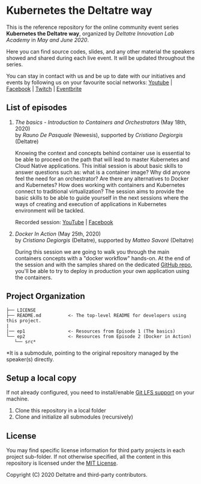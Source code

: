 # Kubernetes the Deltatre way

This is the reference repository for the online community event series **Kubernetes the Deltatre way**, organized by *Deltatre Innovation Lab Academy* in *May and June 2020*.

Here you can find source codes, slides, and any other material the speakers showed and shared during each live event. It will be updated throughout the series.

You can stay in contact with us and be up to date with our initiatives and events by following us on your favourite social networks: 
[Youtube](https://www.youtube.com/channel/UCVuzquhKvLgLWHE1MGyXXtw?view_as=subscriber) | [Facebook](https://www.facebook.com/pg/Deltatre-Innovation-Lab-108960177483382/) |  [Twitch](https://www.twitch.tv/dila_social) | [Eventbrite](https://www.eventbrite.it/o/deltatre-innovation-lab-28573599825)

## List of episodes

1. *The basics - Introduction to Containers and Orchestrators* (May 18th, 2020)  
    by *Rauno De Pasquale* (Newesis), supported by *Cristiano Degiorgis* (Deltatre)

    Knowing the context and concepts behind container use is essential to be able to proceed on the path that will lead to master Kubernetes and Cloud Native applications. This initial session is about basic skills to answer questions such as: what is a container image? Why did anyone feel the need for an orchestrator? Are there any alternatives to Docker and Kubernetes? How does working with containers and Kubernetes connect to traditional virtualization? The session aims to provide the basic skills to be able to guide yourself in the next sessions where the ways of creating and execution of applications in Kubernetes environment will be tackled.

    Recorded session: [YouTube](https://www.youtube.com/watch?v=42QRgaOemqM) | [Facebook](https://www.facebook.com/108960177483382/videos/541441690093508/)

2. *Docker In Action* (May 25th, 2020)  
    by *Cristiano Degiorgis* (Deltatre), supported by *Matteo Savoré* (Deltatre)

    During this session we are going to walk you through the main containers concepts with a "docker workflow" hands-on. At the end of the session and with the samples shared on the dedicated [GitHub repo](https://github.com/crixo/docker-TTG), you'll be able to try to deploy in production your own application using the containers.

## Project Organization

    ├── LICENSE
    ├── README.md          <- The top-level README for developers using this project.
    |
    |── ep1                <- Resources from Episode 1 (The basics)
    └── ep2                <- Resources from Episode 2 (Docker in Action)
       └── src*

*It is a submodule, pointing to the original repository managed by the speaker(s) directly.

## Setup a local copy

If not already configured, you need to install/enable [Git LFS support](https://git-lfs.github.com/) on your machine.

1. Clone this repository in a local folder
2. Clone and initialize all submodules (recursively)

## License

You may find specific license information for third party projects in each project sub-folder. If not otherwise specified, all the content in this repository is licensed under the [MIT License](./LICENSE).

Copyright (C) 2020 Deltatre and third-party contributors.
